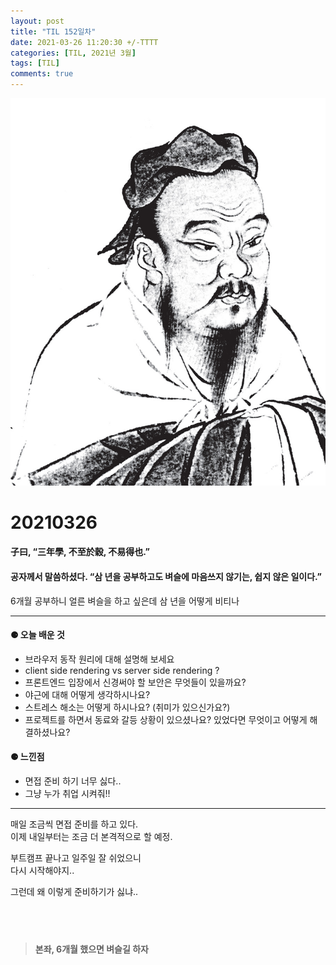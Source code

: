 ```yaml
---
layout: post
title: "TIL 152일차"
date: 2021-03-26 11:20:30 +/-TTTT
categories: [TIL, 2021년 3월]
tags: [TIL]
comments: true
---
```


![image](/assets/img/sample/avatar.jpg)

# **20210326**

#### **子曰, “三年學, 不至於穀, 不易得也.”**

#### **공자께서 말씀하셨다. “삼 년을 공부하고도 벼슬에 마음쓰지 않기는, 쉽지 않은 일이다.”**

6개월 공부하니 얼른 벼슬을 하고 싶은데 삼 년을 어떻게 비티나

---

#### **⚈ 오늘 배운 것**

- 브라우저 동작 원리에 대해 설명해 보세요
- client side rendering vs server side rendering ?
- 프론트엔드 입장에서 신경써야 할 보안은 무엇들이 있을까요?
- 야근에 대해 어떻게 생각하시나요?
- 스트레스 해소는 어떻게 하시나요? (취미가 있으신가요?)
- 프로젝트를 하면서 동료와 갈등 상황이 있으셨나요? 있었다면 무엇이고 어떻게 해결하셨나요?

#### **⚈ 느낀점**

- 면접 준비 하기 너무 싫다..
- 그냥 누가 취업 시켜줘!!

---

매일 조금씩 면접 준비를 하고 있다.  
이제 내일부터는 조금 더 본격적으로 할 예정.

부트캠프 끝나고 일주일 잘 쉬었으니  
다시 시작해야지..

그런데 왜 이렇게 준비하기가 싫냐..

## <br>

> **본좌, 6개월 했으면 벼슬길 하자**
